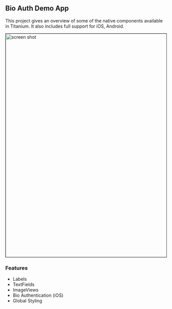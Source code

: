 ## Bio Auth Demo App

This project gives an overview of some of the native components available in Titanium. 
It also includes full support for iOS, Android.

<img width="700" src="https://github.com/djmason9/Appcelerator-BioAuth/blob/BaseApplicationLogin/screenshots/dblscreenshot2.png?raw=true" alt="screen shot"  border="1">

### Features
- Labels
- TextFields
- ImageViews
- Bio Authentication (iOS)
- Global Styling
